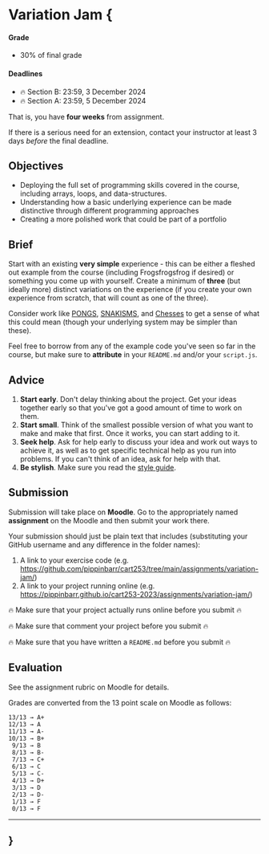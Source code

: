 # Variation Jam {

#### Grade

- 30% of final grade

#### Deadlines

- 🔥 Section B: 23:59, 3 December 2024
- 🔥 Section A: 23:59, 5 December 2024

That is, you have **four weeks** from assignment.

If there is a serious need for an extension, contact your instructor at least 3 days *before* the final deadline.

## Objectives

- Deploying the full set of programming skills covered in the course, including arrays, loops, and data-structures.
- Understanding how a basic underlying experience can be made distinctive through different programming approaches
- Creating a more polished work that could be part of a portfolio

## Brief

Start with an existing **very simple** experience - this can be either a fleshed out example from the course (including Frogsfrogsfrog if desired) or something you come up with yourself. Create a minimum of **three** (but ideally more) distinct variations on the experience (if you create your own experience from scratch, that will count as one of the three). 

Consider work like [PONGS](https://pippinbarr.com/pongs/info/), [SNAKISMS](https://pippinbarr.com/SNAKISMS/info/), and [Chesses](https://pippinbarr.com/chesses/info/) to get a sense of what this could mean (though your underlying system may be simpler than these).

Feel free to borrow from any of the example code you've seen so far in the course, but make sure to **attribute** in your `README.md` and/or your `script.js`.

## Advice

1. **Start early**. Don't delay thinking about the project. Get your ideas together early so that you've got a good amount of time to work on them.
2. **Start small**. Think of the smallest possible version of what you want to make and make that first. Once it works, you can start adding to it.
3. **Seek help**. Ask for help early to discuss your idea and work out ways to achieve it, as well as to get specific technical help as you run into problems. If you can't think of an idea, ask for help with that.
4. **Be stylish**. Make sure you read the [style guide](../../guides/style-guide.md).

## Submission

Submission will take place on **Moodle**. Go to the appropriately named **assignment** on the Moodle and then submit your work there.

Your submission should just be plain text that includes (substituting your GitHub username and any difference in the folder names):

1. A link to your exercise code (e.g. <https://github.com/pippinbarr/cart253/tree/main/assignments/variation-jam/>)
2. A link to your project running online (e.g. <https://pippinbarr.github.io/cart253-2023/assignments/variation-jam/>)

🔥 Make sure that your project actually runs online before you submit 🔥

🔥 Make sure that comment your project before you submit 🔥

🔥 Make sure that you have written a `README.md` before you submit 🔥

## Evaluation

See the assignment rubric on Moodle for details.

Grades are converted from the 13 point scale on Moodle as follows:

```
13/13 → A+
12/13 → A
11/13 → A-
10/13 → B+
 9/13 → B
 8/13 → B-
 7/13 → C+
 6/13 → C
 5/13 → C-
 4/13 → D+
 3/13 → D
 2/13 → D-
 1/13 → F
 0/13 → F

```

---

## }
